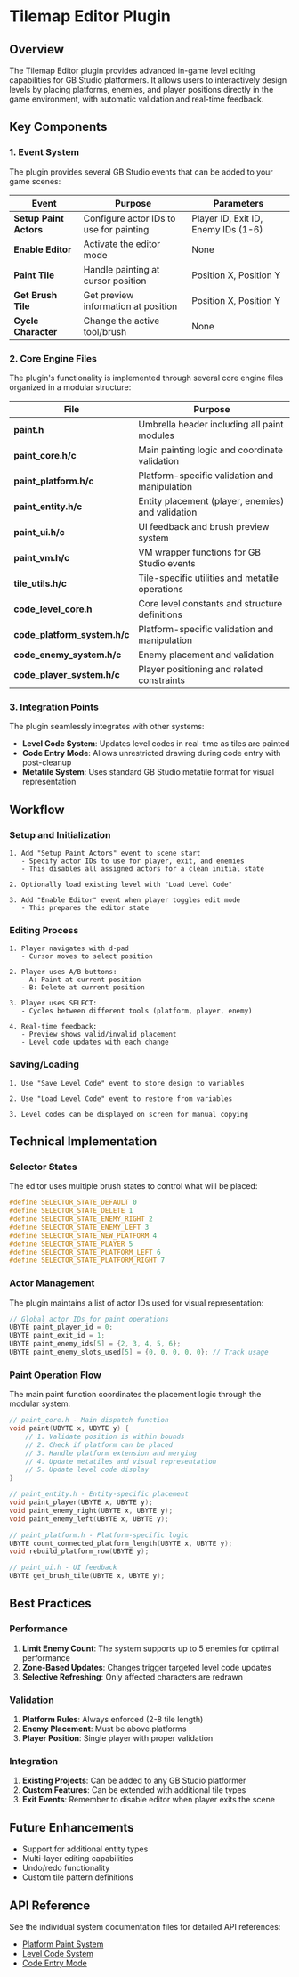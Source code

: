 # Tilemap Editor Plugin

## Overview

The Tilemap Editor plugin provides advanced in-game level editing capabilities for GB Studio platformers. It allows users to interactively design levels by placing platforms, enemies, and player positions directly in the game environment, with automatic validation and real-time feedback.

## Key Components

### 1. Event System

The plugin provides several GB Studio events that can be added to your game scenes:

| Event                  | Purpose                                 | Parameters                          |
| ---------------------- | --------------------------------------- | ----------------------------------- |
| **Setup Paint Actors** | Configure actor IDs to use for painting | Player ID, Exit ID, Enemy IDs (1-6) |
| **Enable Editor**      | Activate the editor mode                | None                                |
| **Paint Tile**         | Handle painting at cursor position      | Position X, Position Y              |
| **Get Brush Tile**     | Get preview information at position     | Position X, Position Y              |
| **Cycle Character**    | Change the active tool/brush            | None                                |

### 2. Core Engine Files

The plugin's functionality is implemented through several core engine files organized in a modular structure:

| File                         | Purpose                                           |
| ---------------------------- | ------------------------------------------------- |
| **paint.h**                  | Umbrella header including all paint modules       |
| **paint_core.h/c**           | Main painting logic and coordinate validation     |
| **paint_platform.h/c**       | Platform-specific validation and manipulation     |
| **paint_entity.h/c**         | Entity placement (player, enemies) and validation |
| **paint_ui.h/c**             | UI feedback and brush preview system              |
| **paint_vm.h/c**             | VM wrapper functions for GB Studio events         |
| **tile_utils.h/c**           | Tile-specific utilities and metatile operations   |
| **code_level_core.h**        | Core level constants and structure definitions    |
| **code_platform_system.h/c** | Platform-specific validation and manipulation     |
| **code_enemy_system.h/c**    | Enemy placement and validation                    |
| **code_player_system.h/c**   | Player positioning and related constraints        |

### 3. Integration Points

The plugin seamlessly integrates with other systems:

- **Level Code System**: Updates level codes in real-time as tiles are painted
- **Code Entry Mode**: Allows unrestricted drawing during code entry with post-cleanup
- **Metatile System**: Uses standard GB Studio metatile format for visual representation

## Workflow

### Setup and Initialization

```
1. Add "Setup Paint Actors" event to scene start
   - Specify actor IDs to use for player, exit, and enemies
   - This disables all assigned actors for a clean initial state

2. Optionally load existing level with "Load Level Code"

3. Add "Enable Editor" event when player toggles edit mode
   - This prepares the editor state
```

### Editing Process

```
1. Player navigates with d-pad
   - Cursor moves to select position

2. Player uses A/B buttons:
   - A: Paint at current position
   - B: Delete at current position

3. Player uses SELECT:
   - Cycles between different tools (platform, player, enemy)

4. Real-time feedback:
   - Preview shows valid/invalid placement
   - Level code updates with each change
```

### Saving/Loading

```
1. Use "Save Level Code" event to store design to variables

2. Use "Load Level Code" event to restore from variables

3. Level codes can be displayed on screen for manual copying
```

## Technical Implementation

### Selector States

The editor uses multiple brush states to control what will be placed:

```c
#define SELECTOR_STATE_DEFAULT 0
#define SELECTOR_STATE_DELETE 1
#define SELECTOR_STATE_ENEMY_RIGHT 2
#define SELECTOR_STATE_ENEMY_LEFT 3
#define SELECTOR_STATE_NEW_PLATFORM 4
#define SELECTOR_STATE_PLAYER 5
#define SELECTOR_STATE_PLATFORM_LEFT 6
#define SELECTOR_STATE_PLATFORM_RIGHT 7
```

### Actor Management

The plugin maintains a list of actor IDs used for visual representation:

```c
// Global actor IDs for paint operations
UBYTE paint_player_id = 0;
UBYTE paint_exit_id = 1;
UBYTE paint_enemy_ids[5] = {2, 3, 4, 5, 6};
UBYTE paint_enemy_slots_used[5] = {0, 0, 0, 0, 0}; // Track usage
```

### Paint Operation Flow

The main paint function coordinates the placement logic through the modular system:

```c
// paint_core.h - Main dispatch function
void paint(UBYTE x, UBYTE y) {
    // 1. Validate position is within bounds
    // 2. Check if platform can be placed
    // 3. Handle platform extension and merging
    // 4. Update metatiles and visual representation
    // 5. Update level code display
}

// paint_entity.h - Entity-specific placement
void paint_player(UBYTE x, UBYTE y);
void paint_enemy_right(UBYTE x, UBYTE y);
void paint_enemy_left(UBYTE x, UBYTE y);

// paint_platform.h - Platform-specific logic
UBYTE count_connected_platform_length(UBYTE x, UBYTE y);
void rebuild_platform_row(UBYTE y);

// paint_ui.h - UI feedback
UBYTE get_brush_tile(UBYTE x, UBYTE y);
```

## Best Practices

### Performance

1. **Limit Enemy Count**: The system supports up to 5 enemies for optimal performance
2. **Zone-Based Updates**: Changes trigger targeted level code updates
3. **Selective Refreshing**: Only affected characters are redrawn

### Validation

1. **Platform Rules**: Always enforced (2-8 tile length)
2. **Enemy Placement**: Must be above platforms
3. **Player Position**: Single player with proper validation

### Integration

1. **Existing Projects**: Can be added to any GB Studio platformer
2. **Custom Features**: Can be extended with additional tile types
3. **Exit Events**: Remember to disable editor when player exits the scene

## Future Enhancements

- Support for additional entity types
- Multi-layer editing capabilities
- Undo/redo functionality
- Custom tile pattern definitions

## API Reference

See the individual system documentation files for detailed API references:

- [Platform Paint System](platform-paint-system.md)
- [Level Code System](level-code-system.md)
- [Code Entry Mode](code-entry-mode.md)
